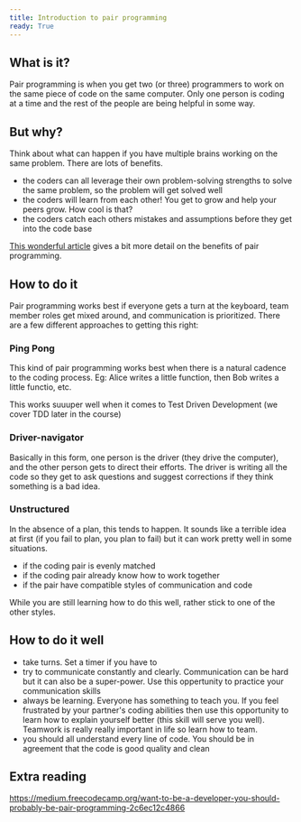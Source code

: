 ```yaml
---
title: Introduction to pair programming
ready: True
---
```


## What is it?

Pair programming is when you get two (or three) programmers to work on the same piece of code on the same computer. Only one person is coding at a time and the rest of the people are being helpful in some way.

## But why?

Think about what can happen if you have multiple brains working on the same problem. There are lots of benefits.

- the coders can all leverage their own problem-solving strengths to solve the same problem, so the problem will get solved well
- the coders will learn from each other! You get to grow and help your peers grow. How cool is that?
- the coders catch each others mistakes and assumptions before they get into the code base

[This wonderful article](https://dev.to/milandhar/the-benefits-of-pair-programming-470h) gives a bit more detail on the benefits of pair programming.

## How to do it

Pair programming works best if everyone gets a turn at the keyboard, team member roles get mixed around, and communication is prioritized. There are a few different approaches to getting this right:

### Ping Pong

This kind of pair programming works best when there is a natural cadence to the coding process. Eg: Alice writes a little function, then Bob writes a little functio, etc.

This works suuuper well when it comes to Test Driven Development (we cover TDD later in the course)

### Driver-navigator

Basically in this form, one person is the driver (they drive the computer), and the other person gets to direct their efforts. The driver is writing all the code so they get to ask questions and suggest corrections if they think something is a bad idea.

### Unstructured

In the absence of a plan, this tends to happen. It sounds like a terrible idea at first (if you fail to plan, you plan to fail) but it can work pretty well in some situations.

- if the coding pair is evenly matched
- if the coding pair already know how to work together
- if the pair have compatible styles of communication and code

While you are still learning how to do this well, rather stick to one of the other styles.

## How to do it well

- take turns. Set a timer if you have to
- try to communicate constantly and clearly. Communication can be hard but it can also be a super-power. Use this oppertunity to practice your communication skills
- always be learning. Everyone has something to teach you. If you feel frustrated by your partner's coding abilities then use this opportunity to learn how to explain yourself better (this skill will serve you well). Teamwork is really really important in life so learn how to team.
- you should all understand every line of code. You should be in agreement that the code is good quality and clean

## Extra reading

https://medium.freecodecamp.org/want-to-be-a-developer-you-should-probably-be-pair-programming-2c6ec12c4866
